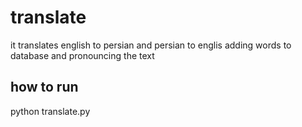 # translate
it translates english to persian and persian to englis
adding words to database and pronouncing the text

## how to run
python translate.py

